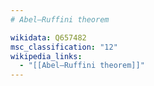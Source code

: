 ```yaml
---
# Abel–Ruffini theorem

wikidata: Q657482
msc_classification: "12"
wikipedia_links:
  - "[[Abel–Ruffini theorem]]"
---
```

